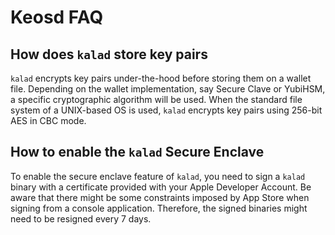 # Keosd FAQ

## **How does `kalad` store key pairs**

`kalad` encrypts key pairs under-the-hood before storing them on a wallet file. Depending on the wallet implementation, say Secure Clave or YubiHSM, a specific cryptographic algorithm will be used. When the standard file system of a UNIX-based OS is used, `kalad` encrypts key pairs using 256-bit AES in CBC mode.

## **How to enable the `kalad` Secure Enclave**

To enable the secure enclave feature of `kalad`, you need to sign a `kalad` binary with a certificate provided with your Apple Developer Account. Be aware that there might be some constraints imposed by App Store when signing from a console application. Therefore, the signed binaries might need to be resigned every 7 days.